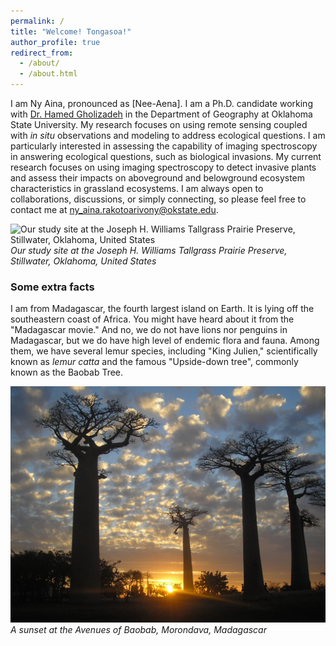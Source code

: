 ```yaml
---
permalink: /
title: "Welcome! Tongasoa!"
author_profile: true
redirect_from: 
  - /about/
  - /about.html
---
```


I am Ny Aina, pronounced as [Nee-Aena]. I am a Ph.D. candidate working with [Dr. Hamed Gholizadeh](https://hamedgholizadeh.wixsite.com/mysite) in the Department of Geography at Oklahoma State University. My research focuses on using remote sensing coupled with *in situ* observations and modeling to address ecological questions. I am particularly interested in assessing the capability of imaging spectroscopy in answering ecological questions, such as biological invasions. My current research focuses on using imaging spectroscopy to detect invasive plants and assess their impacts on aboveground and belowground ecosystem characteristics in grassland ecosystems. I am always open to collaborations, discussions, or simply connecting, so please feel free to contact me at ny_aina.rakotoarivony@okstate.edu.

![Our study site at the Joseph H. Williams Tallgrass Prairie Preserve, Stillwater, Oklahoma, United States](images/IMG_20220731_145613468_HDR.jpg)
*Our study site at the Joseph H. Williams Tallgrass Prairie Preserve, Stillwater, Oklahoma, United States*

### Some extra facts
I am from Madagascar, the fourth largest island on Earth. It is lying off the southeastern coast of Africa. You might have heard about it from the "Madagascar movie." And no, we do not have lions nor penguins in Madagascar, but we do have high level of endemic flora and fauna. Among them, we have several lemur species, including "King Julien," scientifically known as *lemur catta* and the famous "Upside-down tree", commonly known as the Baobab Tree.    

![A sunset at the Avenues of Baobab, Morondava, Madagascar](images/P1010575.JPG)
*A sunset at the Avenues of Baobab, Morondava, Madagascar*
